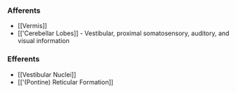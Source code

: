 ### Afferents
- [[Vermis]]
- [['Cerebellar Lobes]] - Vestibular, proximal somatosensory, auditory, and visual information
### Efferents
- [[Vestibular Nuclei]]
- [['(Pontine) Reticular Formation]]